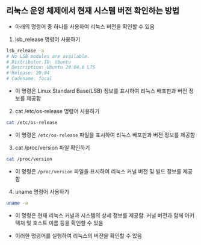 ## 리눅스 운영 체제에서 현재 시스템 버전 확인하는 방법
- 아래의 명령어 중 하나를 사용하여 리눅스 버전을 확인할 수 있음

1. lsb_release 명령어 사용하기
```bash
lsb_release -a
# No LSB modules are available.
# Distributor ID: Ubuntu
# Description: Ubuntu 20.04.6 LTS
# Release: 20.04
# Codename: focal
```
- 이 명령은 Linux Standard Base(LSB) 정보를 표시하여 리눅스 배포판과 버전 정보를 제공함

2. cat /etc/os-release 명령어 사용하기
```bash
cat /etc/os-release
```
- 이 명령은 `/etc/os-release` 파일을 표시하여 리눅스 배포판과 버전 정보를 제공함

3. cat /proc/version 파일 확인하기
```bash
cat /proc/version
```
- 이 명령은 `/proc/version` 파일을 표시하여 리눅스 커널 버전 및 빌드 정보를 제공함

4. uname 명령어 사용하기
```bash
uname -a
```
- 이 명령은 현재 리눅스 커널과 시스템의 상세 정보를 제공함. 커널 버전과 함께 아키텍처 및 호스트 이름 등을 확인할 수 있음

- 이러한 명령어를 실행하여 리눅스의 버전을 확인할 수 있음